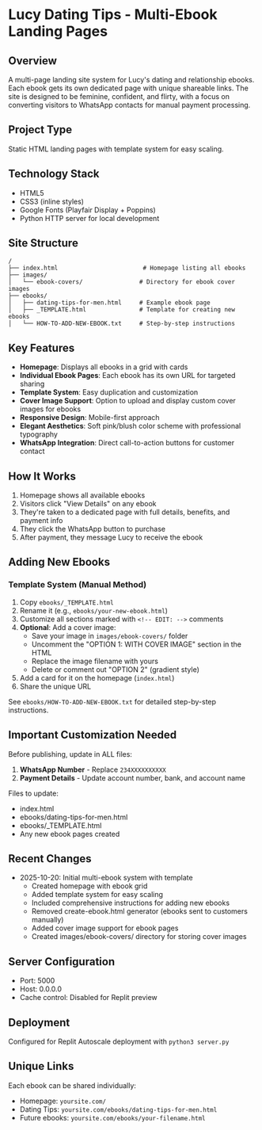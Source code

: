 # Lucy Dating Tips - Multi-Ebook Landing Pages

## Overview
A multi-page landing site system for Lucy's dating and relationship ebooks. Each ebook gets its own dedicated page with unique shareable links. The site is designed to be feminine, confident, and flirty, with a focus on converting visitors to WhatsApp contacts for manual payment processing.

## Project Type
Static HTML landing pages with template system for easy scaling.

## Technology Stack
- HTML5
- CSS3 (inline styles)
- Google Fonts (Playfair Display + Poppins)
- Python HTTP server for local development

## Site Structure
```
/
├── index.html                        # Homepage listing all ebooks
├── images/
│   └── ebook-covers/                # Directory for ebook cover images
├── ebooks/
│   ├── dating-tips-for-men.html     # Example ebook page
│   ├── _TEMPLATE.html               # Template for creating new ebooks
│   └── HOW-TO-ADD-NEW-EBOOK.txt     # Step-by-step instructions
```

## Key Features
- **Homepage**: Displays all ebooks in a grid with cards
- **Individual Ebook Pages**: Each ebook has its own URL for targeted sharing
- **Template System**: Easy duplication and customization
- **Cover Image Support**: Option to upload and display custom cover images for ebooks
- **Responsive Design**: Mobile-first approach
- **Elegant Aesthetics**: Soft pink/blush color scheme with professional typography
- **WhatsApp Integration**: Direct call-to-action buttons for customer contact

## How It Works
1. Homepage shows all available ebooks
2. Visitors click "View Details" on any ebook
3. They're taken to a dedicated page with full details, benefits, and payment info
4. They click the WhatsApp button to purchase
5. After payment, they message Lucy to receive the ebook

## Adding New Ebooks

### Template System (Manual Method)
1. Copy `ebooks/_TEMPLATE.html`
2. Rename it (e.g., `ebooks/your-new-ebook.html`)
3. Customize all sections marked with `<!-- EDIT: -->` comments
4. **Optional**: Add a cover image:
   - Save your image in `images/ebook-covers/` folder
   - Uncomment the "OPTION 1: WITH COVER IMAGE" section in the HTML
   - Replace the image filename with yours
   - Delete or comment out "OPTION 2" (gradient style)
5. Add a card for it on the homepage (`index.html`)
6. Share the unique URL

See `ebooks/HOW-TO-ADD-NEW-EBOOK.txt` for detailed step-by-step instructions.

## Important Customization Needed
Before publishing, update in ALL files:
1. **WhatsApp Number** - Replace `234XXXXXXXXXX` 
2. **Payment Details** - Update account number, bank, and account name

Files to update:
- index.html
- ebooks/dating-tips-for-men.html
- ebooks/_TEMPLATE.html
- Any new ebook pages created

## Recent Changes
- 2025-10-20: Initial multi-ebook system with template
  - Created homepage with ebook grid
  - Added template system for easy scaling
  - Included comprehensive instructions for adding new ebooks
  - Removed create-ebook.html generator (ebooks sent to customers manually)
  - Added cover image support for ebook pages
  - Created images/ebook-covers/ directory for storing cover images

## Server Configuration
- Port: 5000
- Host: 0.0.0.0
- Cache control: Disabled for Replit preview

## Deployment
Configured for Replit Autoscale deployment with `python3 server.py`

## Unique Links
Each ebook can be shared individually:
- Homepage: `yoursite.com/`
- Dating Tips: `yoursite.com/ebooks/dating-tips-for-men.html`
- Future ebooks: `yoursite.com/ebooks/your-filename.html`
